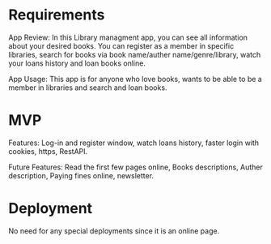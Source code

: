 # Requirements

App Review:
In this Library managment app, you can see all information about your desired books.
You can register as a member in specific libraries, search for books via book name/auther name/genre/library,
watch your loans history and loan books online.

App Usage:
This app is for anyone who love books, wants to be able to be a member in libraries and search and loan books.


# MVP 

Features:
Log-in and register window, watch loans history, faster login with cookies, https, RestAPI.

Future Features:
Read the first few pages online, Books descriptions, Auther description, Paying fines online, newsletter.


# Deployment 

No need for any special deployments since it is an online page.




